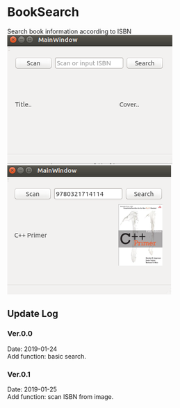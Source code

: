 # BookSearch
Search book information according to ISBN  
![pic1](BookSearch1.PNG) ![pic2](BookSearch2.PNG)  

## Update Log  

### Ver.0.0  
Date: 2019-01-24  
Add function: basic search.  

### Ver.0.1
Date: 2019-01-25  
Add function: scan ISBN from image.
